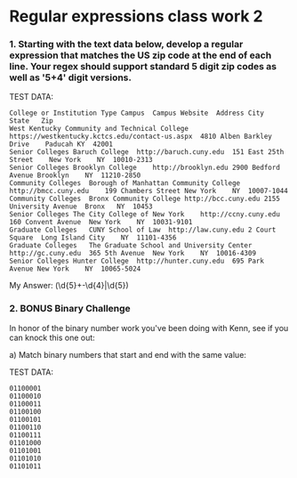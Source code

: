 # Regular expressions class work 2

### 1. Starting with the text data below, develop a regular expression that matches the US zip code at the end of each line. Your regex should support standard 5 digit zip codes as well as '5+4' digit versions.

TEST DATA:
```
College or Institution Type	Campus	Campus Website	Address	City	State	Zip
West Kentucky Community and Technical College	https://westkentucky.kctcs.edu/contact-us.aspx	4810 Alben Barkley Drive	Paducah	KY	42001
Senior Colleges	Baruch College	http://baruch.cuny.edu	151 East 25th Street	New York	NY	10010-2313
Senior Colleges	Brooklyn College	http://brooklyn.edu	2900 Bedford Avenue	Brooklyn	NY	11210-2850
Community Colleges	Borough of Manhattan Community College	http://bmcc.cuny.edu	199 Chambers Street	New York	NY	10007-1044
Community Colleges	Bronx Community College	http://bcc.cuny.edu	2155 University Avenue	Bronx	NY	10453
Senior Colleges	The City College of New York	http://ccny.cuny.edu	160 Convent Avenue	New York	NY	10031-9101
Graduate Colleges	CUNY School of Law	http://law.cuny.edu	2 Court Square	Long Island City	NY	11101-4356
Graduate Colleges	The Graduate School and University Center	http://gc.cuny.edu	365 5th Avenue	New York	NY	10016-4309
Senior Colleges	Hunter College	http://hunter.cuny.edu	695 Park Avenue	New York	NY	10065-5024

```

My Answer: (\d{5}+-\d{4}|\d{5})

### 2. BONUS Binary Challenge
In honor of the binary number work you've been doing with Kenn, see if you can knock this one out:

a) Match binary numbers that start and end with the same value:

TEST DATA:
```
01100001
01100010
01100011 
01100100
01100101
01100110
01100111
01101000
01101001
01101010
01101011
```
